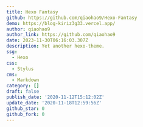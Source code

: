 ```yaml
---
title: Hexo Fantasy
github: https://github.com/qiaohao9/Hexo-Fantasy
demo: https://blog-kiriz3g33.vercel.app/
author: qiaohao9
author_link: https://github.com/qiaohao9
date: 2023-11-30T06:16:03.307Z
description: Yet another hexo-theme.
ssg:
  - Hexo
css:
  - Stylus
cms:
  - Markdown
category: []
draft: false
publish_date: '2020-11-12T15:12:02Z'
update_date: '2020-11-18T12:59:56Z'
github_star: 0
github_fork: 0
---
```

